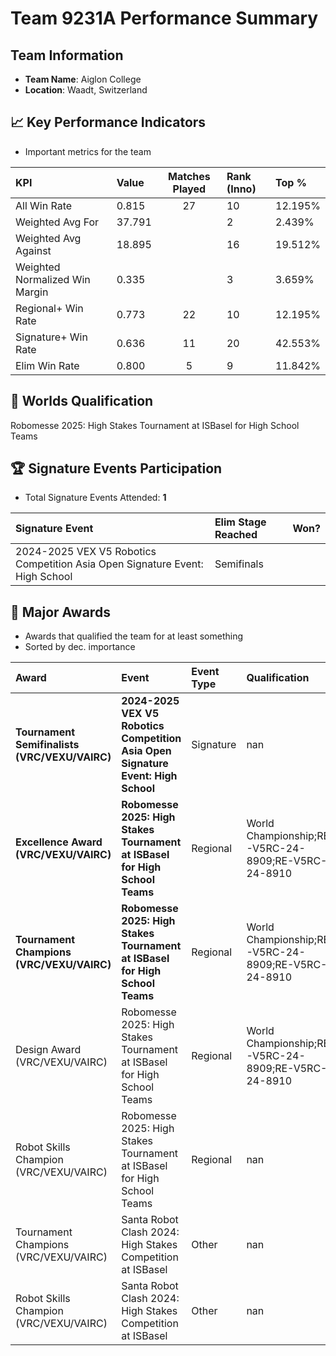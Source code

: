 # Team 9231A Performance Summary

##  Team Information
- **Team Name**: Aiglon College
- **Location**: Waadt, Switzerland

## 📈 Key Performance Indicators
- Important metrics for the team

| KPI | Value | Matches Played | Rank (Inno) | Top % |
|:---|:-----|:--------------:|:----|:-----|
| All Win Rate | 0.815 | 27 | 10 | 12.195% |
| Weighted Avg For | 37.791 |  | 2 | 2.439% |
| Weighted Avg Against | 18.895 |  | 16 | 19.512% |
| Weighted Normalized Win Margin | 0.335 |  | 3 | 3.659% |
| Regional+ Win Rate | 0.773 | 22 | 10 | 12.195% |
| Signature+ Win Rate | 0.636 | 11 | 20 | 42.553% |
| Elim Win Rate | 0.800 | 5 | 9 | 11.842% |


## 🎯 Worlds Qualification
Robomesse 2025: High Stakes Tournament at ISBasel for High School Teams

## 🏆 Signature Events Participation
- Total Signature Events Attended: **1**

| Signature Event | Elim Stage Reached | Won? |
|:----------------|:-------------------|:----|
| 2024-2025 VEX V5 Robotics Competition Asia Open Signature Event: High School | Semifinals |  |


## 🥇 Major Awards
- Awards that qualified the team for at least something
- Sorted by dec. importance

| Award | Event | Event Type | Qualification |
|:------|:------|:-----------|:--------------|
| **Tournament Semifinalists (VRC/VEXU/VAIRC)** | **2024-2025 VEX V5 Robotics Competition Asia Open Signature Event: High School** | Signature | nan |
| **Excellence Award (VRC/VEXU/VAIRC)** | **Robomesse 2025: High Stakes Tournament at ISBasel for High School Teams** | Regional | World Championship;RE-V5RC-24-8909;RE-V5RC-24-8910 |
| **Tournament Champions (VRC/VEXU/VAIRC)** | **Robomesse 2025: High Stakes Tournament at ISBasel for High School Teams** | Regional | World Championship;RE-V5RC-24-8909;RE-V5RC-24-8910 |
| Design Award (VRC/VEXU/VAIRC) | Robomesse 2025: High Stakes Tournament at ISBasel for High School Teams | Regional | World Championship;RE-V5RC-24-8909;RE-V5RC-24-8910 |
| Robot Skills Champion (VRC/VEXU/VAIRC) | Robomesse 2025: High Stakes Tournament at ISBasel for High School Teams | Regional | nan |
| Tournament Champions (VRC/VEXU/VAIRC) | Santa Robot Clash 2024: High Stakes Competition at ISBasel | Other | nan |
| Robot Skills Champion (VRC/VEXU/VAIRC) | Santa Robot Clash 2024: High Stakes Competition at ISBasel | Other | nan |

